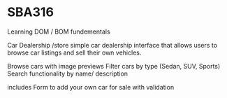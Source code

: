 # SBA316

Learning DOM / BOM fundementals 

Car Dealership /store 
simple car dealership interface that allows users to browse car listings and sell their own vehicles.



Browse cars with image previews
Filter cars by type (Sedan, SUV, Sports)
Search functionality by name/ description


includes Form to add your own car for sale with validation


